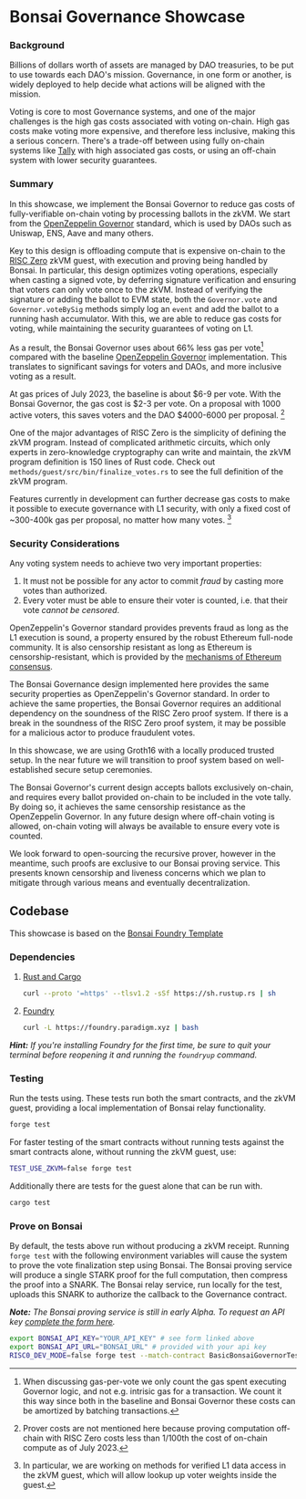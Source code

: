 # Bonsai Governance Showcase

### Background

Billions of dollars worth of assets are managed by DAO treasuries, to be put to use towards each DAO's mission.
Governance, in one form or another, is widely deployed to help decide what actions will be aligned with the mission.

Voting is core to most Governance systems, and one of the major challenges is the high gas costs associated with voting on-chain.
High gas costs make voting more expensive, and therefore less inclusive, making this a serious concern.
There's a trade-off between using fully on-chain systems like [Tally] with high associated gas costs, or using an off-chain system with lower security guarantees.

### Summary

In this showcase, we implement the Bonsai Governor to reduce gas costs of fully-verifiable on-chain voting by processing ballots in the zkVM.
We start from the [OpenZeppelin Governor] standard, which is used by DAOs such as Uniswap, ENS, Aave and many others.

Key to this design is offloading compute that is expensive on-chain to the [RISC Zero] zkVM guest, with execution and proving being handled by Bonsai.
In particular, this design optimizes voting operations, especially when casting a signed vote, by deferring signature verification and ensuring that voters can only vote once to the zkVM.
Instead of verifying the signature or adding the ballot to EVM state, both the `Governor.vote` and `Governor.voteBySig` methods simply log an `event` and add the ballot to a running hash accumulator.
With this, we are able to reduce gas costs for voting, while maintaining the security guarantees of voting on L1.

As a result, the Bonsai Governor uses about 66% less gas per vote[^1] compared with the baseline [OpenZeppelin Governor] implementation.
This translates to significant savings for voters and DAOs, and more inclusive voting as a result.

At gas prices of July 2023, the baseline is about $6-9 per vote.
With the Bonsai Governor, the gas cost is $2-3 per vote.
On a proposal with 1000 active voters, this saves voters and the DAO $4000-6000 per proposal. [^2]

One of the major advantages of RISC Zero is the simplicity of defining the zkVM program.
Instead of complicated arithmetic circuits, which only experts in zero-knowledge cryptography can write and maintain, the zkVM program definition is 150 lines of Rust code.
Check out `methods/guest/src/bin/finalize_votes.rs` to see the full definition of the zkVM program.

Features currently in development can further decrease gas costs to make it possible to execute governance with L1 security, with only a fixed cost of ~300-400k gas per proposal, no matter how many votes. [^3]

[^1]: When discussing gas-per-vote we only count the gas spent executing Governor logic, and not e.g. intrisic gas for a transaction. We count it this way since both in the baseline and Bonsai Governor these costs can be amortized by batching transactions.
[^2]: Prover costs are not mentioned here because proving computation off-chain with RISC Zero costs less than 1/100th the cost of on-chain compute as of July 2023.
[^3]: In particular, we are working on methods for verified L1 data access in the zkVM guest, which will allow lookup up voter weights inside the guest.

### Security Considerations

Any voting system needs to achieve two very important properties:

1. It must not be possible for any actor to commit *fraud* by casting more votes than authorized.
2. Every voter must be able to ensure their voter is counted, i.e. that their vote *cannot be censored*.

OpenZeppelin's Governor standard provides prevents fraud as long as the L1 execution is sound, a property ensured by the robust Ethereum full-node community.
It is also censorship resistant as long as Ethereum is censorship-resistant, which is provided by the [mechanisms of Ethereum consensus].

[mechanisms of Ethereum consensus]: https://notes.ethereum.org/@vbuterin/pbs_censorship_resistance

The Bonsai Governance design implemented here provides the same security properties as OpenZeppelin's Governor standard.
In order to achieve the same properties, the Bonsai Governor requires an additional dependency on the soundness of the RISC Zero proof system.
If there is a break in the soundness of the RISC Zero proof system, it may be possible for a malicious actor to produce fraudulent votes.

In this showcase, we are using Groth16 with a locally produced trusted setup.
In the near future we will transition to proof system based on well-established secure setup ceremonies.

The Bonsai Governor's current design accepts ballots exclusively on-chain, and requires every ballot provided on-chain to be included in the vote tally.
By doing so, it achieves the same censorship resistance as the OpenZeppelin Governor.
In any future design where off-chain voting is allowed, on-chain voting will always be available to ensure every vote is counted.

We look forward to open-sourcing the recursive prover, however in the meantime, such proofs are exclusive to our Bonsai proving service.
This presents known censorship and liveness concerns which we plan to mitigate through various means and eventually decentralization.

## Codebase

This showcase is based on the [Bonsai Foundry Template]

### Dependencies

1. [Rust and Cargo](https://rustup.rs)

    ```bash
    curl --proto '=https' --tlsv1.2 -sSf https://sh.rustup.rs | sh
    ```

2. [Foundry](https://getfoundry.sh/)

    ```bash
    curl -L https://foundry.paradigm.xyz | bash
    ```

***Hint:*** *If you're installing Foundry for the first time, be sure to quit your terminal before reopening it and running the `foundryup` command.*

### Testing

Run the tests using. These tests run both the smart contracts, and the zkVM guest, providing a local implementation of Bonsai relay functionality.

```bash
forge test
```

For faster testing of the smart contracts without running tests against the smart contracts alone, without running the zkVM guest, use:

```bash
TEST_USE_ZKVM=false forge test
```

Additionally there are tests for the guest alone that can be run with.

```bash
cargo test
```

### Prove on Bonsai

By default, the tests above run without producing a zkVM receipt.
Running `forge test` with the following environment variables will cause the system to prove the vote finalization step using Bonsai.
The Bonsai proving service will produce a single STARK proof for the full computation, then compress the proof into a SNARK.
The Bonsai relay service, run locally for the test, uploads this SNARK to authorize the callback to the Governance contract.

***Note:*** *The Bonsai proving service is still in early Alpha. To request an API key [complete the form here](https://bonsai.xyz/apply).*

```bash
export BONSAI_API_KEY="YOUR_API_KEY" # see form linked above
export BONSAI_API_URL="BONSAI_URL" # provided with your api key
RISC0_DEV_MODE=false forge test --match-contract BasicBonsaiGovernorTest
```

[Tally]: https://www.tally.xyz
[RISC Zero]: https://www.risczero.com/
[OpenZeppelin Governor]: https://docs.openzeppelin.com/contracts/4.x/api/governance
[Bonsai Foundry Template]: https://github.com/risc0/bonsai-foundry-template
